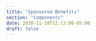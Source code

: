 ```yaml
---
title: "Sponsored Benefits"
section: "Components"
date: 2020-11-18T12:12:09-05:00
draft: false
---
```


